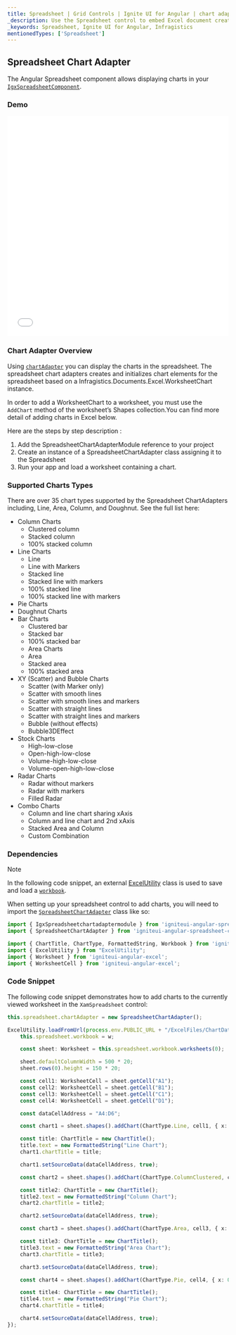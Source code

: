 ```yaml
---
title: Spreadsheet | Grid Controls | Ignite UI for Angular | chart adapter | Infragistics |
_description: Use the Spreadsheet control to embed Excel document creation and editing experiences right into your application.
_keywords: Spreadsheet, Ignite UI for Angular, Infragistics
mentionedTypes: ['Spreadsheet']
---
```


## Spreadsheet Chart Adapter

The Angular Spreadsheet component allows displaying charts in your [`IgxSpreadsheetComponent`]({environment:dvApiBaseUrl}/products/ignite-ui-angular/api/docs/typescript/latest/classes/igxspreadsheetcomponent.html).

### Demo

<div class="sample-container loading" style="height: 500px">
    <iframe id="spreadsheet-adapter-iframe" src='{environment:dvDemosBaseUrl}/spreadsheet/spreadsheet-adapter' width="100%" height="100%" seamless frameBorder="0" onload="onSampleIframeContentLoaded(this);"></iframe>
</div>

<div class="divider--half"></div>

### Chart Adapter Overview

Using [`chartAdapter`]({environment:dvApiBaseUrl}/products/ignite-ui-angular/api/docs/typescript/latest/classes/igxspreadsheetcomponent.html#chartadapter) you can display the charts in the spreadsheet. The spreadsheet chart adapters creates and initializes chart elements for the spreadsheet based on a Infragistics.Documents.Excel.WorksheetChart instance.

In order to add a WorksheetChart to a worksheet, you must use the `AddChart` method of the worksheet’s Shapes collection.You can find more detail of adding charts in Excel below.

Here are the steps by step description :

1.  Add the SpreadsheetChartAdapterModule reference to your project
2.  Create an instance of a SpreadsheetChartAdapter class assigning it to the Spreadsheet
3.  Run your app and load a worksheet containing a chart.

### Supported Charts Types

There are over 35 chart types supported by the Spreadsheet ChartAdapters including, Line, Area, Column, and Doughnut. See the full list here:

-   Column Charts
    -   Clustered column
    -   Stacked column
    -   100% stacked column
-   Line Charts
    -   Line
    -   Line with Markers
    -   Stacked line
    -   Stacked line with markers
    -   100% stacked line
    -   100% stacked line with markers
-   Pie Charts
-   Doughnut Charts
-   Bar Charts
    -   Clustered bar
    -   Stacked bar
    -   100% stacked bar
    -   Area Charts
    -   Area
    -   Stacked area
    -   100% stacked area
-   XY (Scatter) and Bubble Charts
    -   Scatter (with Marker only)
    -   Scatter with smooth lines
    -   Scatter with smooth lines and markers
    -   Scatter with straight lines
    -   Scatter with straight lines and markers
    -   Bubble (without effects)
    -   Bubble3DEffect
-   Stock Charts
    -   High-low-close
    -   Open-high-low-close
    -   Volume-high-low-close
    -   Volume-open-high-low-close
-   Radar Charts
    -   Radar without markers
    -   Radar with markers
    -   Filled Radar
-   Combo Charts
    -   Column and line chart sharing xAxis
    -   Column and line chart and 2nd xAxis
    -   Stacked Area and Column
    -   Custom Combination

### Dependencies

> [!NOTE]
>
> In the following code snippet, an external [ExcelUtility](excel_utility.md) class is used to save and load a [`workbook`]({environment:dvApiBaseUrl}/products/ignite-ui-angular/api/docs/typescript/latest/classes/igxspreadsheetcomponent.html#workbook).

When setting up your spreadsheet control to add charts, you will need to import the [`SpreadsheetChartAdapter`]({environment:dvApiBaseUrl}/products/ignite-ui-angular/api/docs/typescript/latest/classes/spreadsheetchartadapter.html) class like so:

```ts
import { IgxSpreadsheetchartadaptermodule } from 'igniteui-angular-spreadsheet-chart-adapter';
import { SpreadsheetChartAdapter } from 'igniteui-angular-spreadsheet-chart-adapter';

import { ChartTitle, ChartType, FormattedString, Workbook } from 'igniteui-angular-excel';
import { ExcelUtility } from "ExcelUtility";
import { Worksheet } from 'igniteui-angular-excel';
import { WorksheetCell } from 'igniteui-angular-excel';
```

### Code Snippet

The following code snippet demonstrates how to add charts to the currently viewed worksheet in the `XamSpreadsheet` control:

```typescript
this.spreadsheet.chartAdapter = new SpreadsheetChartAdapter();

ExcelUtility.loadFromUrl(process.env.PUBLIC_URL + "/ExcelFiles/ChartData.xlsx").then((w) => {
    this.spreadsheet.workbook = w;

    const sheet: Worksheet = this.spreadsheet.workbook.worksheets(0);

    sheet.defaultColumnWidth = 500 * 20;
    sheet.rows(0).height = 150 * 20;

    const cell1: WorksheetCell = sheet.getCell("A1");
    const cell2: WorksheetCell = sheet.getCell("B1");
    const cell3: WorksheetCell = sheet.getCell("C1");
    const cell4: WorksheetCell = sheet.getCell("D1");

    const dataCellAddress = "A4:D6";

    const chart1 = sheet.shapes().addChart(ChartType.Line, cell1, { x: 0, y: 0 }, cell1, { x: 100, y: 100 });

    const title: ChartTitle = new ChartTitle();
    title.text = new FormattedString("Line Chart");
    chart1.chartTitle = title;

    chart1.setSourceData(dataCellAddress, true);

    const chart2 = sheet.shapes().addChart(ChartType.ColumnClustered, cell2, { x: 0, y: 0 }, cell2, { x: 100, y: 100 });

    const title2: ChartTitle = new ChartTitle();
    title2.text = new FormattedString("Column Chart");
    chart2.chartTitle = title2;

    chart2.setSourceData(dataCellAddress, true);

    const chart3 = sheet.shapes().addChart(ChartType.Area, cell3, { x: 0, y: 0 }, cell3, { x: 100, y: 100 });

    const title3: ChartTitle = new ChartTitle();
    title3.text = new FormattedString("Area Chart");
    chart3.chartTitle = title3;

    chart3.setSourceData(dataCellAddress, true);

    const chart4 = sheet.shapes().addChart(ChartType.Pie, cell4, { x: 0, y: 0 }, cell4, { x: 100, y: 100 });

    const title4: ChartTitle = new ChartTitle();
    title4.text = new FormattedString("Pie Chart");
    chart4.chartTitle = title4;

    chart4.setSourceData(dataCellAddress, true);
});
```
